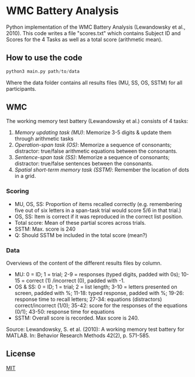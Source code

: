 # WMC Battery Analysis

Python implementation of the WMC Battery Analysis (Lewandowsky et al., 2010).
This code writes a file "scores.txt" which contains Subject ID and Scores for the 4 Tasks as well as a total score 
(arithmetic mean). 

## How to use the code

```python
python3 main.py path/to/data
```
Where the data folder contains all results files (MU, SS, OS, SSTM) for all participants.
## WMC
The working memory test battery (Lewandowsky et al.) consists of 4 tasks:
1. *Memory updating task (MU)*: Memorize 3-5 digits & update them through arithmetic tasks
2. *Operation-span task (OS)*: Memorize a sequence of consonants; distractor: true/false arithmetic equations between the consonants. 
3. *Sentence-span task (SS)*: Memorize a sequence of consonants; distractor: true/false sentences between the consonants.
4. *Spatial short-term memory task (SSTM)*: Remember the location of dots in a grid.


### Scoring
- MU, OS, SS: Proportion of items recalled correctly (e.g. remembering five out of six letters in a span-task trial would score 5/6 in that trial.)
- OS, SS: Item is correct if it was reproduced in the correct list position.
- Total score: Mean of these partial scores across trials. 
- SSTM: Max. score is 240
- Q: Should SSTM be included in the total score (mean?)

### Data 
Overviews of the content of the different results files by column. 
- MU: 0 = ID; 1 = trial; 2-9 = responses (typed digits, padded with 0s); 10-15 = correct (1) /incorrect (0), padded with
-1.
- OS & SS: 0 = ID; 1 = trial; 2 = list length; 3-10 = letters presented on screen, padded with %; 11-18: typed response, 
padded with %; 19-26: response time to recall letters; 27-34: equations (distractors) correct/incorrect (1/0); 35-42: 
score for the responses of the equations (0/1); 43-50: response time for equations
- SSTM: Overall score is recorded. Max score is 240. 


Source: Lewandowsky, S. et al. (2010): A working memory test battery for MATLAB. In: Behavior Research Methods 42(2), 
p. 571-585.

## License
[MIT](https://choosealicense.com/licenses/mit/)
